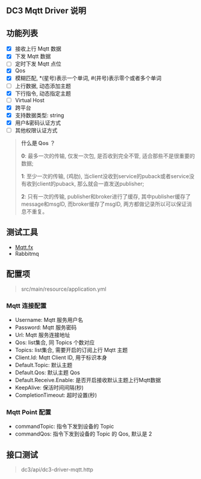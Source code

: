 ## DC3 Mqtt Driver 说明

## 功能列表

- [x] 接收上行 Mqtt 数据
- [x] 下发 Mqtt 数据
- [ ] 定时下发 Mqtt 点位
- [x] Qos
- [x] 模糊匹配, *(星号)表示一个单词, #(井号)表示零个或者多个单词
- [ ] 上行数据, 动态添加主题
- [x] 下行指令, 动态指定主题
- [ ] Virtual Host
- [x] 跨平台
- [x] 支持数据类型:  string
- [x] 用户&密码认证方式
- [ ] 其他权限认证方式

> **什么是 Qos ？**
>
> **0**: 最多一次的传输, 仅发一次包, 是否收到完全不管, 适合那些不是很重要的数据;
>
> **1**: 至少一次的传输, (鸡肋), 当client没收到service的puback或者service没有收到client的puback, 那么就会一直发送publisher;
>
> **2**:  只有一次的传输, publisher和broker进行了缓存, 其中publisher缓存了message和msgID, 而broker缓存了msgID, 两方都做记录所以可以保证消息不重复。

## 测试工具

- [Mqtt.fx](dhttp://mqttfx.jensd.de/index.php/download)
- Rabbitmq

## 配置项

> src/main/resource/application.yml

### Mqtt 连接配置

- Username: Mqtt 服务用户名
- Password: Mqtt 服务密码
- Url: Mqtt 服务连接地址
- Qos: list集合, 同 Topics 个数对应
- Topics: list集合, 需要开启的订阅上行 Mqtt 主题
- Client.Id: Mqtt Client ID, 用于标识本身
- Default.Topic: 默认主题
- Default.Qos: 默认主题 Qos
- Default.Receive.Enable: 是否开启接收默认主题上行Mqtt数据
- KeepAlive: 保活时间间隔(秒)
- CompletionTimeout: 超时设置(秒)

### Mqtt Point 配置

- commandTopic: 指令下发到设备的 Topic
- commandQos: 指令下发到设备的 Topic 的 Qos, 默认是 2

## 接口测试

> dc3/api/dc3-driver-mqtt.http

